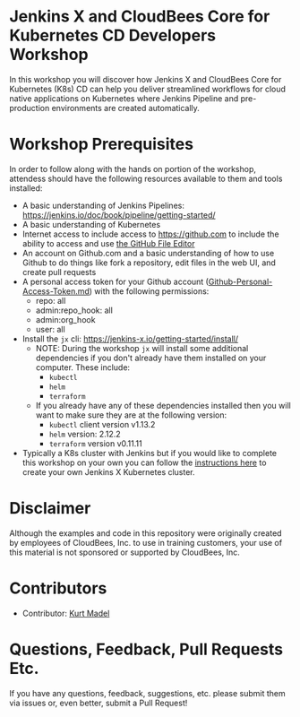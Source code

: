 # Jenkins X and CloudBees Core for Kubernetes CD Developers Workshop
In this workshop you will discover how Jenkins X and CloudBees Core for Kubernetes (K8s) CD can help you deliver streamlined workflows for cloud native applications on Kubernetes where Jenkins Pipeline and pre-production environments are created automatically. 

# Workshop Prerequisites

In order to follow along with the hands on portion of the workshop, attendess should have the following resources available to them and tools installed:

  * A basic understanding of Jenkins Pipelines: https://jenkins.io/doc/book/pipeline/getting-started/ 
  * A basic understanding of Kubernetes
  * Internet access to include access to https://github.com to include the ability to access and use [the GitHub File Editor](https://help.github.com/articles/editing-files-in-your-repository/)
  * An account on Github.com and a basic understanding of how to use Github to do things like fork a repository, edit files in the web UI, and create pull requests
  * A personal access token for your Github account ([Github-Personal-Access-Token.md](Github-Personal-Access-Token.md)) with the following permissions:
    - repo: all
    - admin:repo_hook: all
    - admin:org_hook
    - user: all
  * Install the `jx` cli: https://jenkins-x.io/getting-started/install/ 
    - NOTE: During the workshop `jx` will install some additional dependencies if you don't already have them installed on your computer. These include:
      * `kubectl`
      * `helm`
      * `terraform`
    * If you already have any of these dependencies installed then you will want to make sure they are at the following version:
      * `kubectl` client version v1.13.2
      * `helm` version: 2.12.2
      * `terraform` version v0.11.11 
  * Typically a K8s cluster with Jenkins but if you would like to complete this workshop on your own you can follow the [instructions here](https://go.cloudbees.com/docs/cloudbees-core/kubernetes-cd-install-guide/) to create your own Jenkins X Kubernetes cluster.

# Disclaimer

Although the examples and code in this repository were originally created by employees of CloudBees, Inc. to use in training customers, your use of this material is not sponsored or supported by CloudBees, Inc.

# Contributors 

* Contributor: [Kurt Madel](https://github.com/kmadel)
 
# Questions, Feedback, Pull Requests Etc.

If you have any questions, feedback, suggestions, etc. please submit them via issues or, even better, submit a Pull Request!

